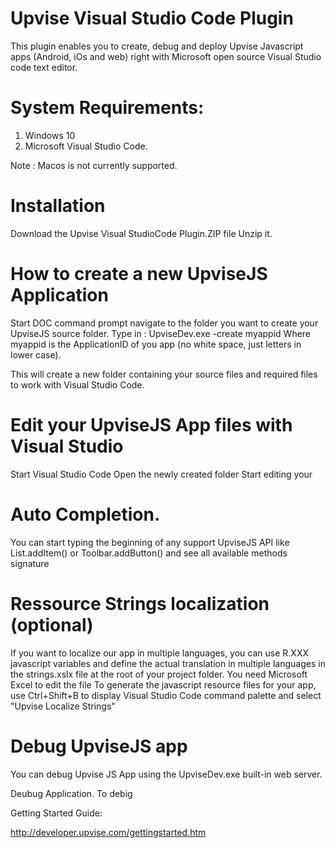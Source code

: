 # Upvise Visual Studio Code Plugin

This plugin enables you to create, debug and deploy Upvise Javascript apps (Android, iOs and web) right with Microsoft open source Visual Studio code text editor.

# System Requirements:
1. Windows 10
2. Microsoft Visual Studio Code.

Note : Macos is not currently supported.

# Installation
Download the Upvise Visual StudioCode Plugin.ZIP file 
Unzip it.

# How to create a new UpviseJS Application
Start DOC command prompt
navigate to the folder you want to create your UpviseJS source folder.
Type in : UpviseDev.exe -create myappid
Where myappid is the ApplicationID of you app (no white space, just letters in lower case).

This will create a new folder containing your source files and required files to work with Visual Studio Code.

# Edit your UpviseJS App files with Visual Studio
Start Visual Studio Code
Open the newly created folder
Start editing your 

# Auto Completion.
You can start typing the beginning of any support UpviseJS API like List.addItem() or Toolbar.addButton() and see all available methods signature

# Ressource Strings localization (optional)
If you want to localize our app in multiple languages, you can use R.XXX javascript variables and define the actual translation in multiple languages in the strings.xslx file at the root of your project folder. You need Microsoft Excel to edit the file
To generate the javascript resource files for your app, use Ctrl+Shift+B to display Visual Studio Code command palette and select "Upvise Localize Strings"

# Debug UpviseJS app
You can debug Upvise JS App using the UpviseDev.exe built-in web server.




Deubug Application.
To debig


Getting Started Guide:


http://developer.upvise.com/gettingstarted.htm
